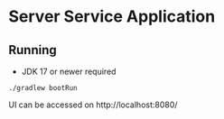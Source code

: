 # Server Service Application
## Running
- JDK 17 or newer required
```shell
./gradlew bootRun
```
UI can be accessed on http://localhost:8080/
